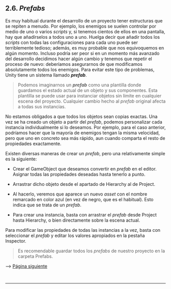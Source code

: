 ## 2.6. _Prefabs_

Es muy habitual durante el desarrollo de un proyecto tener estructuras
que se repiten a menudo. Por ejemplo, los enemigos se suelen controlar
por medio de uno o varios _scripts_ y, si tenemos cientos de ellos en
una pantalla, hay que añadírselos a todos uno a uno. Huelga decir que
añadir todos los _scripts_ con todas las configuraciones para cada uno
puede ser terriblemente tedioso; además, es muy probable que nos
equivoquemos en algún momento. Incluso podría ser peor si en un momento
más avanzado del desarrollo decidimos hacer algún cambio y tenemos que
repetir el proceso de nuevo: deberíamos asegurarnos de que modificamos
absolutamente todos los enemigos. Para evitar este tipo de problemas,
Unity tiene un sistema llamado **_prefab_**.

> Podemos imaginarnos un **_prefab_** como una plantilla donde guardamos
> el estado actual de un objeto y sus componentes. Esta plantilla se
> puede usar para instanciar objetos sin límite en cualquier escena del
> proyecto. Cualquier cambio hecho al _prefab_ original afecta a todas
> sus instancias.

No estamos obligados a que todos los objetos sean copias exactas. Una
vez se ha creado un objeto a partir del _prefab_, podemos personalizar
cada instancia individualmente si lo deseamos. Por ejemplo, para el caso
anterior, podríamos hacer que la mayoría de enemigos tengan la misma
velocidad, pero que uno en concreto sea más rápido, aun cuando comparta
el resto de propiedades exactamente.

Existen diversas maneras de crear un _prefab_, pero una relativamente
simple es la siguiente:

- Crear el GameObject que deseamos convertir en _prefab_ en el
  editor. Asignar todas las propiedades deseadas hasta tenerlo a
  punto.

- Arrastrar dicho objeto desde el apartado de Hierarchy al de
  Project.

- Al hacerlo, veremos que aparece un nuevo _asset_ con el nombre
  remarcado en color azul (en vez de negro, que es el habitual). Esto
  indica que se trata de un _prefab_.

- Para crear una instancia, basta con arrastrar el _prefab_ desde
  Project hasta Hierarchy, o bien directamente sobre la escena
  actual.

Para modificar las propiedades de todas las instancias a la vez, basta
con seleccionar el _prefab_ y editar los valores apropiados en la
pestaña Inspector.

> Es recomendable guardar todos los _prefabs_ de nuestro proyecto en la
> carpeta Prefabs.

--> <a href="Parte3.md">Página siguiente</a>

<br /><hr />
